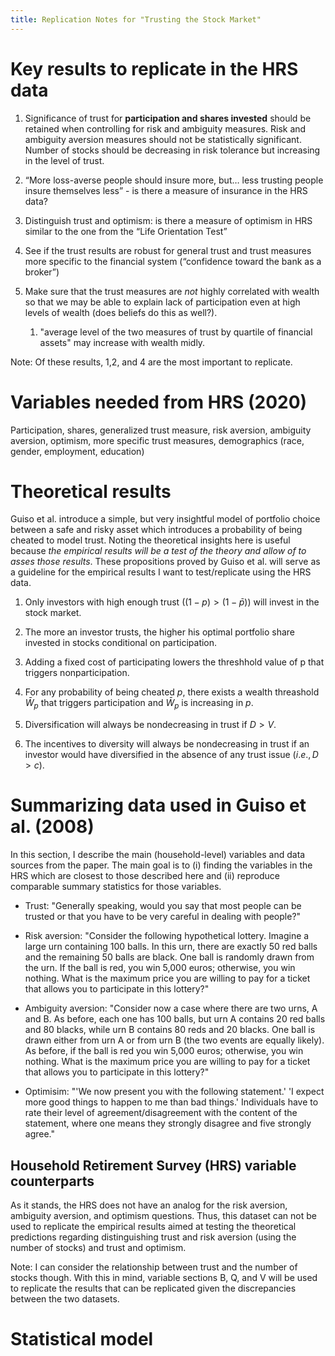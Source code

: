 ```yaml
---
title: Replication Notes for "Trusting the Stock Market"
---
```


# Key results to replicate in the HRS data

1. Significance of trust for **participation and shares invested** should be retained when controlling for risk and ambiguity measures. Risk and ambiguity aversion measures should not be statistically significant. Number of stocks should be decreasing in risk tolerance but increasing in the level of trust.

2. “More loss-averse people should insure more, but… less trusting people insure themselves less” - is there a measure of insurance in the HRS data?

3. Distinguish trust and optimism: is there a measure of optimism in HRS similar to the one from the “Life Orientation Test”

4. See if the trust results are robust for general trust and trust measures more specific to the financial system (“confidence toward the bank as a broker”)

5. Make sure that the trust measures are *not* highly correlated with wealth so that we may be able to explain lack of participation even at high levels of wealth (does beliefs do this as well?). 

    1. "average level of the two measures of trust by quartile of financial assets" may increase with wealth midly.

Note: Of these results, 1,2, and 4 are the most important to replicate.

# Variables needed from HRS (2020)

Participation, shares, generalized trust measure, risk aversion, ambiguity aversion, optimism, more specific trust measures, demographics (race, gender, employment, education)

# Theoretical results 

Guiso et al. introduce a simple, but very insightful model of portfolio choice between a safe and risky asset which introduces a probability of being cheated to model trust. Noting the theoretical insights here is useful because *the empirical results will be a test of the theory and allow of to asses those results*. These propositions proved by Guiso et al. will serve as a guideline for the empirical results I want to test/replicate using the HRS data.

1. Only investors with high enough trust $((1-p) > (1-\bar{p}))$ will invest in the stock market.

2. The more an investor trusts, the higher his optimal portfolio share invested in stocks conditional on participation.

3. Adding a fixed cost of participating lowers the threshhold value of p that triggers nonparticipation. 

4. For any probability of being cheated $p$, there exists a wealth threashold $\bar{W}_p$ that triggers participation and $\bar{W}_p$ is increasing in $p$.

5. Diversification will always be nondecreasing in trust if $D > V$.

6. The incentives to diversity will always be nondecreasing in trust if an investor would have diversified in the absence of any trust issue ($i.e., D > c$).

# Summarizing data used in Guiso et al. (2008)

In this section, I describe the main (household-level) variables and data sources from the paper. The main goal is to (i) finding the variables in the HRS which are closest to those described here and (ii) reproduce comparable summary statistics for those variables.

* Trust: "Generally speaking, would you say that most people can be trusted or that you have to be very careful in dealing with people?"

* Risk aversion: "Consider the following hypothetical lottery. Imagine a large urn containing 100 balls. In this urn, there are exactly 50 red balls and the remaining 50 balls are black. One ball is randomly drawn from the urn. If the ball is red, you win 5,000 euros; otherwise, you win nothing. What is the maximum price you are willing to pay for a ticket that allows you to participate in this lottery?"

* Ambiguity aversion: "Consider now a case where there are two urns, A and B. As before, each one has 100 balls, but urn A contains 20 red balls and 80 blacks, while urn B contains 80 reds and 20 blacks. One ball is drawn either from urn A or from urn B (the two events are equally likely). As before, if the ball is red you win 5,000 euros; otherwise, you win nothing. What is the maximum price you are willing to pay for a ticket that allows you to participate in this lottery?"

* Optimisim: "'We now present you with the following statement.' 'I expect more good things to happen to me than bad things.' Individuals have to rate their level of agreement/disagreement with the content of the statement, where one means they strongly disagree and five strongly agree."

## Household Retirement Survey (HRS) variable counterparts

As it stands, the HRS does not have an analog for the risk aversion, ambiguity aversion, and optimism questions. Thus, this dataset can not be used to replicate the empirical results aimed at testing the theoretical predictions regarding distinguishing trust and risk aversion (using the number of stocks) and trust and optimism.

Note: I can consider the relationship between trust and the number of stocks though. With this in mind, variable sections B, Q, and V will be used to replicate the results that can be replicated given the discrepancies between the two datasets.

# Statistical model


